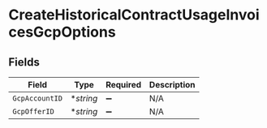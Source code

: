 # CreateHistoricalContractUsageInvoicesGcpOptions


## Fields

| Field              | Type               | Required           | Description        |
| ------------------ | ------------------ | ------------------ | ------------------ |
| `GcpAccountID`     | **string*          | :heavy_minus_sign: | N/A                |
| `GcpOfferID`       | **string*          | :heavy_minus_sign: | N/A                |